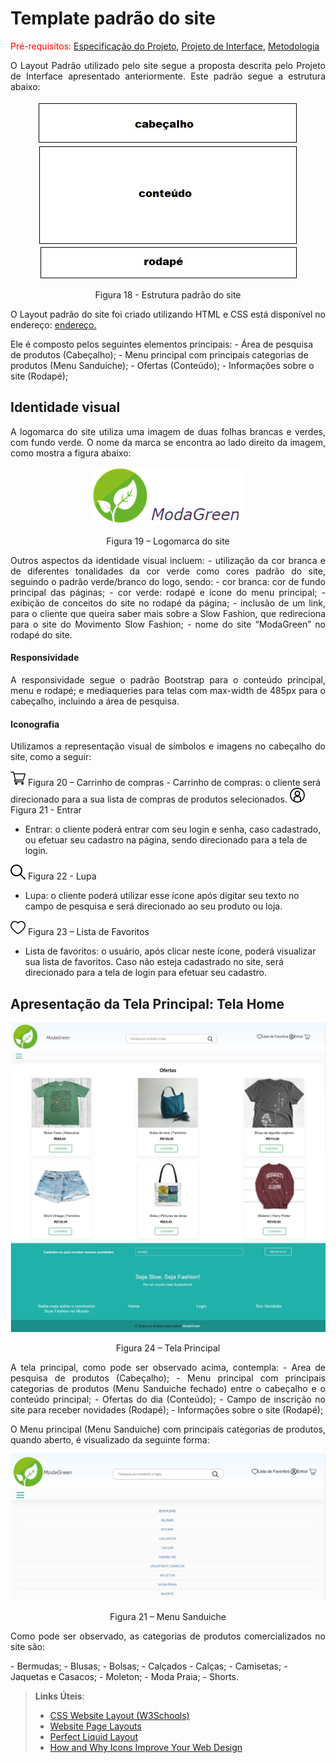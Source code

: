 # Template padrão do site

<span style="color:red">Pré-requisitos: <a href="2-Especificação do Projeto.md"> Especificação do Projeto</a></span>, <a href="3-Projeto de Interface.md"> Projeto de Interface</a>, <a href="4-Metodologia.md"> Metodologia</a>


<p align="justify"> O Layout Padrão utilizado pelo site segue a proposta descrita pelo Projeto de Interface apresentado anteriormente.
Este padrão segue a estrutura abaixo:</p>

<p align="center">
  <img src="https://github.com/ICEI-PUC-Minas-PMV-ADS/pmv-ads-2021-2-e1-proj-web-t5-g1-comercio-eletronico/blob/main/docs/img/template.jpg?raw=true" alt="Figura 18 -Estrutura padrão do site">
</p>
<p align="center">Figura 18 - Estrutura padrão do site</p>


<p align="justify"> O Layout padrão do site foi criado utilizando HTML e CSS está disponível no endereço: <a href="">endereço.</a> </p>
Ele é composto pelos seguintes elementos principais:
-	Área de pesquisa de produtos (Cabeçalho);
-	Menu principal com principais categorias de produtos (Menu Sanduiche);
-	Ofertas (Conteúdo);
-	Informações sobre o site (Rodapé);

## Identidade visual
<p align="justify"> A logomarca do site utiliza uma imagem de duas folhas brancas e verdes, com fundo verde.
O nome da marca se encontra ao lado direito da imagem, como mostra a figura abaixo: </p>

<p align="center">
  <img src="https://github.com/ICEI-PUC-Minas-PMV-ADS/pmv-ads-2021-2-e1-proj-web-t5-g1-comercio-eletronico/blob/main/docs/img/logomarca.png?raw=true" alt="Figura 19 – Logomarca do site">
</p>
<p align="center">Figura 19 – Logomarca do site</p>


<p align="justify"> Outros aspectos da identidade visual incluem:
-	utilização da cor branca e de diferentes tonalidades da cor verde como cores padrão do site, seguindo o padrão verde/branco do logo, sendo:
-	cor branca: cor de fundo principal das páginas;
-	cor verde:  rodapé e ícone do menu principal;
-	exibição de conceitos do site no rodapé da página;
-	 inclusão de um link, para o cliente que queira saber mais sobre a Slow Fashion, que redireciona para o site do Movimento Slow Fashion;
-	nome do site “ModaGreen” no rodapé do site.  </p>


#### Responsividade
<p align="justify"> A responsividade segue o padrão Bootstrap para o conteúdo principal, menu e rodapé; e mediaqueries para telas com max-width de 485px para o cabeçalho, incluindo a área de pesquisa. </p>

#### Iconografia

<p align="justify"> Utilizamos a representação visual de símbolos e imagens no cabeçalho do site, como a seguir:</p>

<img src="https://github.com/ICEI-PUC-Minas-PMV-ADS/pmv-ads-2021-2-e1-proj-web-t5-g1-comercio-eletronico/blob/main/docs/img/cart.png?raw=true" alt="Figura 20 – Carrinho de compras">
Figura 20 – Carrinho de compras
- Carrinho de compras: o cliente será direcionado para a sua lista de compras de produtos selecionados.


<img src="https://github.com/ICEI-PUC-Minas-PMV-ADS/pmv-ads-2021-2-e1-proj-web-t5-g1-comercio-eletronico/blob/main/docs/img/login.png?raw=true" alt="Figura 21 - Entrar">
Figura 21 - Entrar

- Entrar: o cliente poderá entrar com seu login e senha, caso cadastrado, ou efetuar seu cadastro na página, sendo direcionado para a tela de login.


<img src="https://github.com/ICEI-PUC-Minas-PMV-ADS/pmv-ads-2021-2-e1-proj-web-t5-g1-comercio-eletronico/blob/main/docs/img/loupe.png?raw=true" alt="Figura 22 - Lupa">
Figura 22 - Lupa

- Lupa: o cliente poderá utilizar esse ícone após digitar seu texto no campo de pesquisa e será direcionado ao seu produto ou loja.


<img src="https://github.com/ICEI-PUC-Minas-PMV-ADS/pmv-ads-2021-2-e1-proj-web-t5-g1-comercio-eletronico/blob/main/docs/img/love.png?raw=true" alt="Figura 23 – Lista de Favoritos">
Figura 23 – Lista de Favoritos

- Lista de favoritos: o usuário, após clicar neste ícone, poderá visualizar sua lista de favoritos. Caso não esteja cadastrado no site, será direcionado para a tela de login para efetuar seu cadastro.



## Apresentação da Tela Principal: Tela Home

<p align="center">
  <img src="https://github.com/ICEI-PUC-Minas-PMV-ADS/pmv-ads-2021-2-e1-proj-web-t5-g1-comercio-eletronico/blob/main/docs/img/tela-home.jpg?raw=true" alt="Figura 24 – Tela Principal">
</p>
<p align="center">Figura 24 – Tela Principal</p>

<p align="justify">
A tela principal, como pode ser observado acima, contempla:
-	Area de pesquisa de produtos (Cabeçalho);
-	Menu principal com principais categorias de produtos (Menu Sanduiche fechado) entre o cabeçalho e o conteúdo principal;
-	Ofertas do dia (Conteúdo);
-	Campo de inscrição no site para receber novidades (Rodapé);
-	Informações sobre o site (Rodapé);
</p>


<p align="justify"> O Menu principal (Menu Sanduiche) com principais categorias de produtos, quando aberto, é visualizado da seguinte forma: </p>

<p align="center">
  <img src="https://github.com/ICEI-PUC-Minas-PMV-ADS/pmv-ads-2021-2-e1-proj-web-t5-g1-comercio-eletronico/blob/main/docs/img/tela-home-menu.jpg?raw=true" alt="Figura 21 – Menu Sanduiche ">
</p>
<p align="center">Figura 21 – Menu Sanduiche</p>


<p align="justify"> Como pode ser observado, as categorias de produtos comercializados no site são: </p>
- Bermudas;
- Blusas;
- Bolsas;
- Calçados
- Calças;
- Camisetas;
- Jaquetas e Casacos;
- Moleton;
- Moda Praia;
- Shorts.








> **Links Úteis**:
>
> - [CSS Website Layout (W3Schools)](https://www.w3schools.com/css/css_website_layout.asp)
> - [Website Page Layouts](http://www.cellbiol.com/bioinformatics_web_development/chapter-3-your-first-web-page-learning-html-and-css/website-page-layouts/)
> - [Perfect Liquid Layout](https://matthewjamestaylor.com/perfect-liquid-layouts)
> - [How and Why Icons Improve Your Web Design](https://usabilla.com/blog/how-and-why-icons-improve-you-web-design/)
